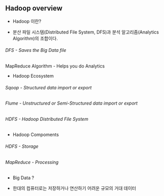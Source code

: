 
## Hadoop overview
- Hadoop 이란?
 + 분산 파일 시스템(Distributed File System, DFS)과 분석 알고리즘(Analytics Algorithm)의 조합이다.  
 ###### DFS - Saves the Big Data file
 MapReduce Algorithm - Helps you do Analytics

 + Hadoop Ecosystem
 ###### Sqoop - Structured data import or export
 ###### Flume - Unstructured or Semi-Structured data import or export
 ###### HDFS - Hadoop Distributed File System

 + Hadoop Compoments
  ###### HDFS - Storage
  ###### MapReduce - Processing


- Big Data ?
 + 한대의 컴퓨터로는 저장하거나 연산하기 어려운 규모의 거대 데이터
